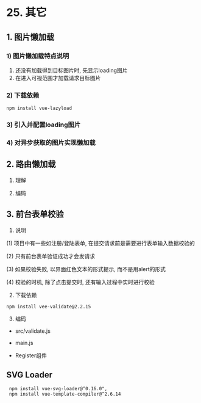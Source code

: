 # 25. 其它

## 1. 图片懒加载
### 1) 图片懒加载特点说明
1. 还没有加载得到目标图片时, 先显示loading图片
2. 在<img>进入可视范围才加载请求目标图片

### 2) 下载依赖
```
npm install vue-lazyload
```

### 3) 引入并配置loading图片



### 4) 对异步获取的图片实现懒加载




## 2. 路由懒加载

1. 理解

2. 编码

## 3. 前台表单校验

1. 说明

(1) 项目中有一些如注册/登陆表单, 在提交请求前是需要进行表单输入数据校验的

(2) 只有前台表单验证成功才会发请求

(3) 如果校验失败, 以界面红色文本的形式提示, 而不是用alert的形式

(4) 校验的时机, 除了点击提交时, 还有输入过程中实时进行校验


2. 下载依赖
```shell
npm install vee-validate@2.2.15
```

3. 编码
- src/validate.js


- main.js


- Register组件

## SVG Loader
```vue
 npm install vue-svg-loader@^0.16.0",
 npm install vue-template-compiler@^2.6.14
```



 

 

 

 

 